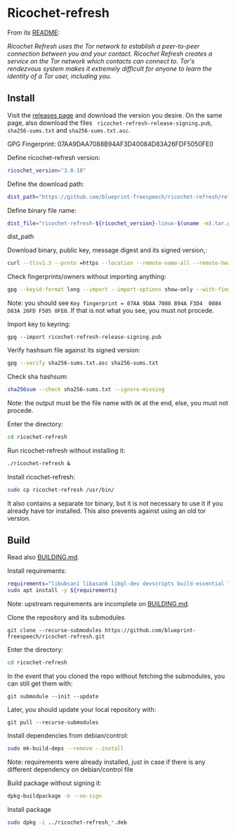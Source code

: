 # Ricochet-refresh

From its [README](https://github.com/blueprint-freespeech/ricochet-refresh#how-does-it-work):

_Ricochet Refresh uses the Tor network to establish a peer-to-peer connection between you and your contact. Ricochet Refresh creates a service on the Tor network which contacts can connect to. Tor's rendezvous system makes it extremely difficult for anyone to learn the identity of a Tor user, including you._

## Install

Visit the [releases page](https://github.com/blueprint-freespeech/ricochet-refresh/releases) and download the version you desire. On the same page, also download the files ` ricochet-refresh-release-signing.pub`, `sha256-sums.txt` and `sha256-sums.txt.asc`.

GPG Fingerprint: 07AA9DAA7088B94AF3D40084D83A26FDF5050FE0

Define ricochet-refresh version:
```sh
ricochet_version="3.0.10"
```

Define the download path:
```sh
dist_path="https://github.com/blueprint-freespeech/ricochet-refresh/releases"
```

Define binary file name:
```sh
dist_file="ricochet-refresh-${ricochet_version}-linux-$(uname -m).tar.gz"
```

dist_path

Download binary, public key, message digest and its signed version,:
```sh
curl --tlsv1.3 --proto =https --location --remote-name-all --remote-header-name ${dist_path}/download/v${ricochet_version}-release/${dist_file} ${dist_path}/download/v${ricochet_version}-release/sha256-sums.txt{,.asc} ${dist_path}/download/v${ricochet_version}-release/ricochet-refresh-release-signing.pub
```

Check fingerprints/owners without importing anything:
```sh
gpg --keyid-format long --import --import-options show-only --with-fingerprint ricochet-refresh-release-signing.pub
```
Note: you should see `Key fingerprint = 07AA 9DAA 7088 B94A F3D4  0084 D83A 26FD F505 0FE0`. If that is not what you see, you must not procede.

Import key to keyring:
```
gpg --import ricochet-refresh-release-signing.pub
```

Verify hashsum file against its signed version:
```sh
gpg --verify sha256-sums.txt.asc sha256-sums.txt
```

Check sha hashsum:
```sh
sha256sum --check sha256-sums.txt --ignore-missing
```
Note: the output must be the file name with `OK` at the end, else, you must not procede.

Enter the directory:
```sh
cd ricochet-refresh
```

Run ricochet-refresh without installing it:
```sh
./ricochet-refresh &
```

Install ricochet-refresh:
```sh
sudo cp ricochet-refresh /usr/bin/
```
It also contains a separate tor binary, but it is not necessary to use it if you already have tor installed. This also prevents against using an old tor version.

## Build

Read also [BUILDING.md](https://github.com/blueprint-freespeech/ricochet-refresh/blob/main/BUILDING.md).

Install requirements:
```sh
requirements="libubsan1 libasan6 libgl-dev devscripts build-essential libssl-dev pkg-config libprotobuf-dev protobuf-compiler qt5-qmake qtbase5-dev qttools5-dev-tools qtdeclarative5-dev qtmultimedia5-dev qml-module-qtquick-controls qml-module-qtquick-dialogs qml-module-qtmultimedia qttools5-dev tor git"
sudo apt install -y ${requirements}
```
Note: upstream requirements are incomplete on [BUILDING.md](https://github.com/blueprint-freespeech/ricochet-refresh/blob/main/BUILDING.md).

Clone the repository and its submodules
```git
git clone --recurse-submodules https://github.com/blueprint-freespeech/ricochet-refresh.git
```

Enter the directory:
```sh
cd ricochet-refresh
```

In the event that you cloned the repo without fetching the submodules, you can still get them with:
```git
git submodule --init --update
```

Later, you should update your local repository with:
```git
git pull --recurse-submodules
```

Install dependencies from debian/control:
```sh
sudo mk-build-deps --remove --install
```
Note: requirements were already installed, just in case if there is any different dependency on debian/control file

Build package without signing it:
```sh
dpkg-buildpackage -b --no-sign
```

Install package
```sh
sudo dpkg -i ../ricochet-refresh_*.deb
```
